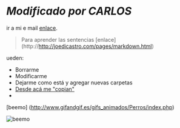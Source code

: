 # *Modificado por CARLOS*

ir a mi e mail [enlace](http://mail.ies21.edu.ar "mail de ies").

> Para aprender las sentencias [enlace] (http://http://joedicastro.com/pages/markdown.html)

ueden:

- Borrarme
- Modificarme
- Dejarme como está y agregar nuevas carpetas
- [Desde acá me "copian"](https://github.com/acercadelaeducacion/GitHub-Para-Todos/fork)
- 
[beemo] (http://www.gifandgif.es/gifs_animados/Perros/index.php)

![beemo](http://media.giphy.com/media/Uoyf084JYOblK/giphy.gif "Este texto aparece cuando el mouse está sobre la imagen")

